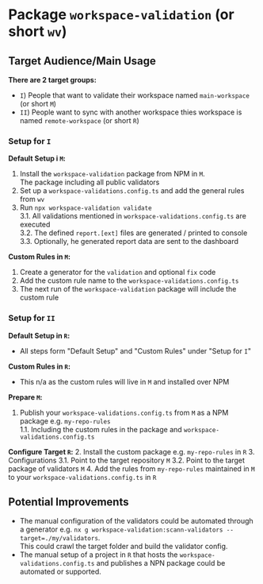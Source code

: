 # Package `workspace-validation` (or short `wv`)

## Target Audience/Main Usage

**There are 2 target groups:**
- `I`) People that want to validate their workspace named `main-workspace` (or short `M`)
- `II`) People want to sync with another workspace thies workspace is named `remote-workspace` (or short `R`)

### Setup for `I`

**Default Setup i `M`:**  
1. Install the `workspace-validation` package from NPM in `M`.  
   The package including all public validators
2. Set up a `workspace-validations.config.ts` and add the general rules from `wv`
3. Run  `npx workspace-validation validate`  
3.1. All validations mentioned in `workspace-validations.config.ts` are executed   
3.2. The defined `report.[ext]` files are generated / printed to console 
3.3. Optionally, he generated report data are sent to the dashboard

**Custom Rules in `M`:**  
1. Create a generator for the `validation` and optional `fix` code
2. Add the custom rule name to the `workspace-validations.config.ts`
3. The next run of the `workspace-validation` package will include the custom rule

### Setup for `II`

**Default Setup in `R`:**
- All steps form "Default Setup" and "Custom Rules" under "Setup for `I`"

**Custom Rules in `R`:**
- This n/a as the custom rules will live in `M` and installed over NPM

**Prepare `M`:**
1. Publish your `workspace-validations.config.ts` from `M` as a NPM package e.g. `my-repo-rules`   
1.1. Including the custom rules in the package and `workspace-validations.config.ts`

**Configure Target `R`:**
2. Install the custom package e.g. `my-repo-rules` in `R`
3. Configurations
3.1. Point to the target repository `M`
3.2. Point to the target package of validators `M`
4. Add the rules from `my-repo-rules` maintained in `M` to your `workspace-validations.config.ts` in `R`

## Potential Improvements

- The manual configuration of the validators could be automated through a generator e.g. `nx g workspace-validation:scann-validators --target=./my/validators`.  
  This could crawl the target folder and build the validator config.  
- The manual setup of a project in `R` that hosts the `workspace-validations.config.ts` and publishes a NPN package could be automated or supported.

